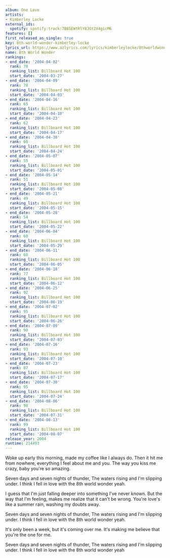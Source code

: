 ```yaml
---
album: One Love
artists:
- Kimberley Locke
external_ids:
  spotify: spotify:track:7B85EWtRlY8JGt2X4gicM6
features: []
first_released_as_single: true
key: 8th-world-wonder-kimberley-locke
lyrics_url: https://www.azlyrics.com/lyrics/kimberleylocke/8thworldwonder.html
name: 8th World Wonder
rankings:
- end_date: '2004-04-02'
  rank: 78
  ranking_list: Billboard Hot 100
  start_date: '2004-03-27'
- end_date: '2004-04-09'
  rank: 78
  ranking_list: Billboard Hot 100
  start_date: '2004-04-03'
- end_date: '2004-04-16'
  rank: 65
  ranking_list: Billboard Hot 100
  start_date: '2004-04-10'
- end_date: '2004-04-23'
  rank: 62
  ranking_list: Billboard Hot 100
  start_date: '2004-04-17'
- end_date: '2004-04-30'
  rank: 60
  ranking_list: Billboard Hot 100
  start_date: '2004-04-24'
- end_date: '2004-05-07'
  rank: 55
  ranking_list: Billboard Hot 100
  start_date: '2004-05-01'
- end_date: '2004-05-14'
  rank: 51
  ranking_list: Billboard Hot 100
  start_date: '2004-05-08'
- end_date: '2004-05-21'
  rank: 49
  ranking_list: Billboard Hot 100
  start_date: '2004-05-15'
- end_date: '2004-05-28'
  rank: 54
  ranking_list: Billboard Hot 100
  start_date: '2004-05-22'
- end_date: '2004-06-04'
  rank: 60
  ranking_list: Billboard Hot 100
  start_date: '2004-05-29'
- end_date: '2004-06-11'
  rank: 60
  ranking_list: Billboard Hot 100
  start_date: '2004-06-05'
- end_date: '2004-06-18'
  rank: 77
  ranking_list: Billboard Hot 100
  start_date: '2004-06-12'
- end_date: '2004-06-25'
  rank: 92
  ranking_list: Billboard Hot 100
  start_date: '2004-06-19'
- end_date: '2004-07-02'
  rank: 95
  ranking_list: Billboard Hot 100
  start_date: '2004-06-26'
- end_date: '2004-07-09'
  rank: 90
  ranking_list: Billboard Hot 100
  start_date: '2004-07-03'
- end_date: '2004-07-16'
  rank: 93
  ranking_list: Billboard Hot 100
  start_date: '2004-07-10'
- end_date: '2004-07-23'
  rank: 87
  ranking_list: Billboard Hot 100
  start_date: '2004-07-17'
- end_date: '2004-07-30'
  rank: 95
  ranking_list: Billboard Hot 100
  start_date: '2004-07-24'
- end_date: '2004-08-06'
  rank: 98
  ranking_list: Billboard Hot 100
  start_date: '2004-07-31'
- end_date: '2004-08-13'
  rank: 99
  ranking_list: Billboard Hot 100
  start_date: '2004-08-07'
release_year: 2004
runtime: 214493
---
```

Woke up early this morning, made my coffee like I always do.
Then it hit me from nowhere, everything I feel about me and you.
The way you kiss me crazy, baby you're so amazing.

Seven days and seven nights of thunder,
The waters rising and I'm slipping under.
I think I fell in love with the 8th world wonder yeah.

I guess that I'm just falling deeper into something I've never known.
But the way that I'm feeling, makes me realize that it can't be wrong.
You're love's like a summer rain, washing my doubts away.

Seven days and seven nights of thunder,
The waters rising and I'm slipping under.
I think I fell in love with the 8th world wonder yeah.

It's only been a week, but it's coming over me.
It's making me believe that you're the one for me.

Seven days and seven nights of thunder,
The waters rising and I'm slipping under.
I think I fell in love with the 8th world wonder yeah

